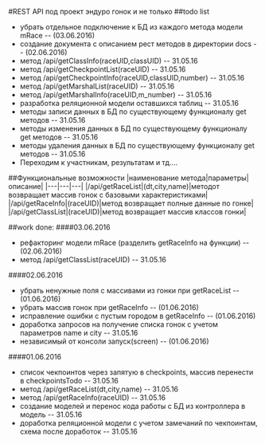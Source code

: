 #REST API под проект эндуро гонок и не только
##todo list
- убрать отдельное подключение к БД из каждого метода модели mRace -- (03.06.2016)
- создание документа с описанием рест методов в директории docs -- (02.06.2016)
- метод /api/getClassInfo(raceUID,classUID) -- 31.05.16
- метод /api/getCheckpointList(raceUID) -- 31.05.16
- метод /api/getCheckpointInfo(raceUID,classUID,number) -- 31.05.16
- метод /api/getMarshalList(raceUID) -- 31.05.16
- метод /api/getMarshalInfo(raceUID,m_number) -- 31.05.16
- разработка реляционной модели оставшихся таблиц -- 31.05.16
- методы записи данных в БД по существующему функционалу get методов -- 31.05.16
- методы изменения данных в БД по существующему функционалу get методов -- 31.05.16
- методы удаления данных в БД по существующему функционалу get методов -- 31.05.16
- Переходим к участникам, результатам и тд.... 

##Функциональные возможности
|наименование метода|параметры|описание|
|---|---|---|
|/api/getRaceList|(dt,city,name)|методот возвращает массив гонок с базовыми характеристиками|
|/api/getRaceInfo|(raceUID)|метод возвращает полные данные по гонке|
|/api/getClassList|(raceUID)|метод возвращает массив классов гонки|


##work done:
####03.06.2016
- рефакторинг модели mRace (разделить getRaceInfo на функции) -- (02.06.2016)
- метод /api/getClassList(raceUID) -- 31.05.16


####02.06.2016
- убрать ненужные поля с массивами из гонки при getRaceList -- (01.06.2016)
- убрать массив гонок при getRaceInfo -- (01.06.2016)
- исправление ошибки с пустым городом в getRaceInfo -- (01.06.2016)
- доработка запросов на получение списка гонок с учетом параметров name и city -- 31.05.16
- независимый от консоли запуск(screen) -- (01.06.2016)


####01.06.2016
- список чекпоинтов через запятую в checkpoints, массив перенести в checkpointsTodo -- 31.05.16
- метод /api/getRaceList(dt,city,name) -- 31.05.16
- метод /api/getRaceInfo(raceUID) -- 31.05.16
- создание моделей и перенос кода работы с БД из контроллера в модель -- 31.05.16
- доработка реляционной модели с учетом замечаний по чекпоинтам, схема после доработок -- 31.05.16